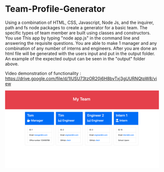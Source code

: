 # Team-Profile-Generator
Using a combination of HTML, CSS, Javascript, Node Js, and the inquirer, path and fs node packages to create a generator for a basic team. The specific types of team member are built using classes and constructors. You use This app by typing "node app.js" in the command line and answering the requisite questions. You are able to make 1 manager and any combination of any number of interns and engineers. After you are done an html file will be generated with the users input and put in the output folder. 
An example of the expected output can be seen in the "output" folder above.   

Video demonstration of functionality : https://drive.google.com/file/d/1IUSU73tzOR20j6H8bvTxj3gUURNQtpW8/view

![Team Generator Example](/assets/teamGeneratorDemo.png)
